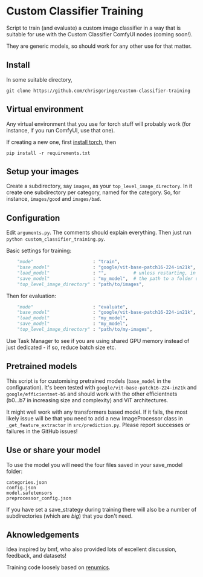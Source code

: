 # Custom Classifier Training

Script to train (and evaluate) a custom image classifier in a way that is suitable for use with the Custom Classifier ComfyUI nodes (coming soon!).

They are generic models, so should work for any other use for that matter.

## Install

In some suitable directory,
```
git clone https://github.com/chrisgoringe/custom-classifier-training
```

## Virtual environment

Any virtual environment that you use for torch stuff will probably work (for instance, if you run ComfyUI, use that one).

If creating a new one, first [install torch](https://pytorch.org/get-started/locally/), then 
```
pip install -r requirements.txt
```

## Setup your images

Create a subdirectory, say `images`, as your `top_level_image_directory`. In it create one subdirectory per category, named for the category. So, for instance, `images/good` and `images/bad`.

## Configuration

Edit `arguments.py`. The comments should explain everything. Then just run `python custom_classifier_training.py`.

Basic settings for training:

```python
    "mode"                      : "train",
    "base_model"                : "google/vit-base-patch16-224-in21k",    
    "load_model"                : "",          # unless restarting, in which case 'my_model'
    "save_model"                : "my_model",  # the path to a folder used to save
    "top_level_image_directory" : "path/to/images", 
```

Then for evaluation:
```python
    "mode"                      : "evaluate",
    "base_model"                : "google/vit-base-patch16-224-in21k",    
    "load_model"                : "my_model",   
    "save_model"                : "my_model",
    "top_level_image_directory" : "path/to/my-images", 
```

Use Task Manager to see if you are using shared GPU memory instead of just dedicated - if so, reduce batch size etc.

## Pretrained models

This script is for customising pretrained models (`base_model` in the configuration). It's been tested with `google/vit-base-patch16-224-in21k` and `google/efficientnet-b5` and should work with the other efficientnets (b0...b7 in increasing size and complexity) and ViT architectures. 

It might well work with any transformers based model. If it fails, the most likely issue will be that you need to add a new ImageProcessor class in `_get_feature_extractor` in `src/prediction.py`. Please report successes or failures in the GitHub issues!

## Use or share your model

To use the model you will need the four files saved in your save_model folder:

```
categories.json
config.json
model.safetensors
preprocessor_config.json
```

If you have set a save_strategy during training there will also be a number of subdirectories (which are *big*) that you don't need.

## Aknowledgements

Idea inspired by bmf, who also provided lots of excellent discussion, feedback, and datasets!

Training code loosely based on [renumics](https://github.com/Renumics).
